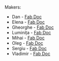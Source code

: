 Makers:

* Dan     - [Fab Doc](https://app.gitbook.com/@danila-morari/s/academy-fab-chisinau/)
* Elena   - [Fab Doc](https://graur-lenka.gitbook.io/academy-fab-chisinau/)
* Gheorghe - [Fab Doc](https://gheorghe-virlan99.gitbook.io/gvprojects/)
* Luminița - [Fab Doc](https://luminita-padurar.gitbook.io/academy-fab-chisinau/)
* Mihai   - [Fab Doc](https://app.gitbook.com/@moglanmihai7/s/academy-fab-chisinau/)
* Oleg    - [Fab Doc](https://omincev.gitbook.io/academy-fab-chisinau/)
* Sergiu  - [Fab Doc](https://sergiu-doncila.gitbook.io/academy-fab-chisinau/hello-friend)
* Vladimir  - [Fab Doc](https://nmax2e5.gitbook.io/academy-fab-chisinau/)

